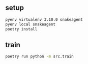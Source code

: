 ## setup

```sh
pyenv virtualenv 3.10.0 snakeagent
pyenv local snakeagent
poetry install
```

## train

```sh
poetry run python -m src.train
```
